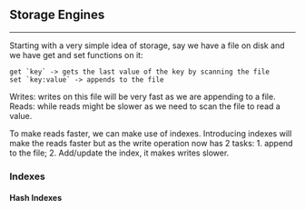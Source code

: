 ## Storage Engines
---
Starting with a very simple idea of storage, say we have a file on disk and we have get and set functions on it:
```
get `key` -> gets the last value of the key by scanning the file
set `key:value` -> appends to the file
```

Writes: writes on this file will be very fast as we are appending to a file.
Reads: while reads might be slower as we need to scan the file to read a value.

To make reads faster, we can make use of indexes. Introducing indexes will make the reads faster but as the write operation now has 2 tasks: 1. append to the file; 2. Add/update the index, it makes writes slower.

### Indexes
#### Hash Indexes

